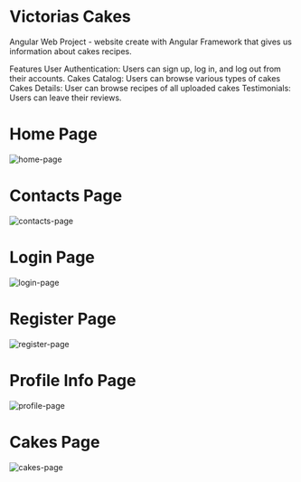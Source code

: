 # Victorias Cakes
Angular Web Project - website create with Angular Framework that gives us information about cakes recipes.

Features
User Authentication: Users can sign up, log in, and log out from their accounts.
Cakes Catalog: Users can browse various types of cakes
Cakes Details: User can browse recipes of all uploaded cakes
Testimonials: Users can leave their reviews.

# Home Page
![home-page](https://github.com/plam3nk/Angular-Project/assets/114010915/5bd7d4c0-3af9-40cf-8b29-04bdb5544228)
# Contacts Page
![contacts-page](https://github.com/plam3nk/Angular-Project/assets/114010915/83e3ba23-7bee-4a5c-a177-b9adf749eecb)
# Login Page
![login-page](https://github.com/plam3nk/Angular-Project/assets/114010915/040d32fa-b497-45a7-9c8e-437264db23e6)
# Register Page
![register-page](https://github.com/plam3nk/Angular-Project/assets/114010915/e9e6b40a-3745-4164-adff-21bfb6abaa51)
# Profile Info Page
![profile-page](https://github.com/plam3nk/Angular-Project/assets/114010915/758de320-8c9e-445f-be0c-4e9c7d71b711)
# Cakes Page
![cakes-page](https://github.com/plam3nk/Angular-Project/assets/114010915/ee8c9b01-f840-494f-8b63-e355266a604f)
